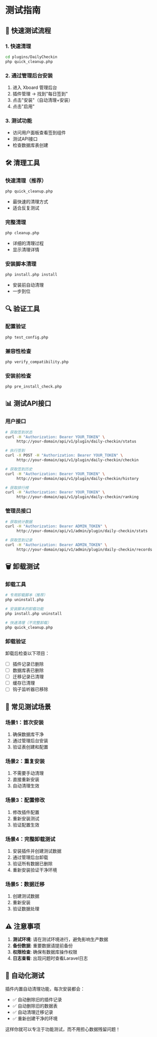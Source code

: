 # 测试指南

## 🧪 **快速测试流程**

### **1. 快速清理**
```bash
cd plugins/DailyCheckin
php quick_cleanup.php
```

### **2. 通过管理后台安装**
1. 进入 Xboard 管理后台
2. 插件管理 → 找到"每日签到"
3. 点击"安装"（自动清理+安装）
4. 点击"启用"

### **3. 测试功能**
- 访问用户面板查看签到组件
- 测试API接口
- 检查数据库表创建

## 🛠️ **清理工具**

### **快速清理（推荐）**
```bash
php quick_cleanup.php
```
- 最快速的清理方式
- 适合反复测试

### **完整清理**
```bash
php cleanup.php
```
- 详细的清理过程
- 显示清理详情

### **安装脚本清理**
```bash
php install.php install
```
- 安装前自动清理
- 一步到位

## 🔍 **验证工具**

### **配置验证**
```bash
php test_config.php
```

### **兼容性检查**
```bash
php verify_compatibility.php
```

### **安装前检查**
```bash
php pre_install_check.php
```

## 📊 **测试API接口**

### **用户接口**
```bash
# 获取签到状态
curl -H "Authorization: Bearer YOUR_TOKEN" \
     http://your-domain/api/v1/plugin/daily-checkin/status

# 执行签到
curl -X POST -H "Authorization: Bearer YOUR_TOKEN" \
     http://your-domain/api/v1/plugin/daily-checkin/checkin

# 获取签到历史
curl -H "Authorization: Bearer YOUR_TOKEN" \
     http://your-domain/api/v1/plugin/daily-checkin/history

# 获取排行榜
curl -H "Authorization: Bearer YOUR_TOKEN" \
     http://your-domain/api/v1/plugin/daily-checkin/ranking
```

### **管理员接口**
```bash
# 获取统计数据
curl -H "Authorization: Bearer ADMIN_TOKEN" \
     http://your-domain/api/v1/admin/plugin/daily-checkin/stats

# 获取签到记录
curl -H "Authorization: Bearer ADMIN_TOKEN" \
     http://your-domain/api/v1/admin/plugin/daily-checkin/records
```

## 🗑️ **卸载测试**

### **卸载工具**
```bash
# 专用卸载脚本（推荐）
php uninstall.php

# 安装脚本的卸载功能
php install.php uninstall

# 快速清理（不完整卸载）
php quick_cleanup.php
```

### **卸载验证**
卸载后检查以下项目：
- [ ] 插件记录已删除
- [ ] 数据库表已删除
- [ ] 迁移记录已清理
- [ ] 缓存已清理
- [ ] 钩子监听器已移除

## 🎯 **常见测试场景**

### **场景1：首次安装**
1. 确保数据库干净
2. 通过管理后台安装
3. 验证表创建和配置

### **场景2：重复安装**
1. 不需要手动清理
2. 直接重新安装
3. 自动清理生效

### **场景3：配置修改**
1. 修改插件配置
2. 重新安装测试
3. 验证配置生效

### **场景4：完整卸载测试**
1. 安装插件并创建测试数据
2. 通过管理后台卸载
3. 验证所有数据已删除
4. 重新安装验证干净环境

### **场景5：数据迁移**
1. 创建测试数据
2. 重新安装
3. 验证数据处理

## ⚠️ **注意事项**

1. **测试环境**: 请在测试环境进行，避免影响生产数据
2. **备份数据**: 重要数据请提前备份
3. **权限检查**: 确保有数据库操作权限
4. **日志查看**: 出现问题时查看Laravel日志

## 🚀 **自动化测试**

插件内置自动清理功能，每次安装都会：
- ✅ 自动删除旧的插件记录
- ✅ 自动删除旧的数据表
- ✅ 自动清理迁移记录
- ✅ 重新创建干净的环境

这样你就可以专注于功能测试，而不用担心数据残留问题！
